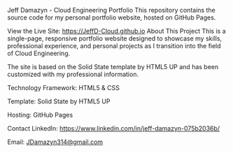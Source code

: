 Jeff Damazyn - Cloud Engineering Portfolio
This repository contains the source code for my personal portfolio website, hosted on GitHub Pages.

View the Live Site: https://JeffD-Cloud.github.io
About This Project
This is a single-page, responsive portfolio website designed to showcase my skills, professional experience, and personal projects as I transition into the field of Cloud Engineering.

The site is based on the Solid State template by HTML5 UP and has been customized with my professional information.

Technology
Framework: HTML5 & CSS

Template: Solid State by HTML5 UP

Hosting: GitHub Pages

Contact
LinkedIn: https://www.linkedin.com/in/jeff-damazyn-075b2036b/

Email: JDamazyn314@gmail.com
